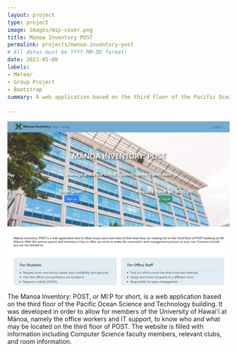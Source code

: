 ```yaml
---
layout: project
type: project
image: images/mip-cover.png
title: Manoa Inventory POST
permalink: projects/manoa-inventory-post
# All dates must be YYYY-MM-DD format!
date: 2023-05-08
labels:
- Meteor
- Group Project
- Bootstrap
summary: A web application based on the third floor of the Pacific Ocean Science and Technology at University of Hawai'i at Mānoa.

---
```


<img class="ui image" src="../images/mip-landing-page.png">

The Manoa Inventory: POST, or MI:P for short, is a web application based on the third floor of the Pacific Ocean Science and Technology building. It was developed in order to allow for members of the University of Hawai'i at Mānoa, namely the office workers and IT support, to know who and what may be located on the third floor of POST. The website is filled with information including Computer Science faculty members, relevant clubs, and room information.